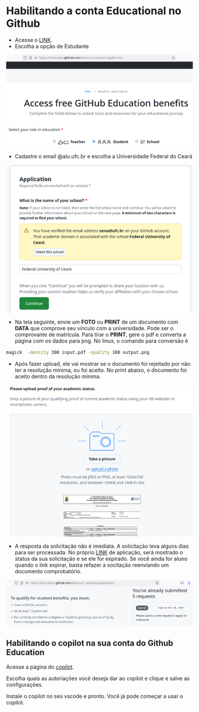 # Habilitando a conta Educational no Github

- Acesse o [LINK](https://education.github.com/discount_requests/application).
- Escolha a opção de Estudante

![_](acesso.png)

- Cadastre o email @alu.ufc.br e escolha a Universidade Federal do Ceará

![_](alu.png)

- Na tela seguinte, envie um **FOTO** ou **PRINT** de um documento com **DATA** que comprove seu vínculo com a universidade. Pode ser o comprovante de matrícula. Para tirar o **PRINT**, gere o pdf e converta a página com os dados para png. No linux, o comando para conversão é

```bash
magick  -density 300 input.pdf -quality 100 output.png
```

- Após fazer upload, ele vai mostrar se o documento foi rejeitado por não ter a resolução mínima, ou foi aceito. No print abaixo, o documento foi aceito dentro da resolução mínima.

![_](doc.png)

- A resposta da solicitação não é imediata. A solicitação leva alguns dias para ser processada. No próprio [LINK](https://education.github.com/discount_requests/application) de aplicação, será mostrado o status da sua solicitação e se ele for expirado. Se você ainda for aluno quando o link expirar, basta refazer a socitação reenviando um documento comprobatório.

![_](request.png)

## Habilitando o copilot na sua conta do Github Education

Acesse a página do [copilot](https://github.com/github-copilot/free_signup).

Escolha quais as autoriações você deseja dar ao copilot e clique e salve as configurações.

Instale o copilot no seu vscode e pronto. Você já pode começar a usar o copilot.
